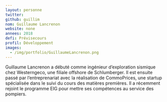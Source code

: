 ```yaml
---
layout: personne
twitter: 
github: guillim
nom: Guillaume Lancrenon
website: none
annees: 2018
defi: Prévisecours
profil: Développement
images:
  - /img/portfolio/GuillaumeLancrenon.png
---
```


Guillaume Lancrenon a débuté comme ingénieur d’exploration sismique
chez Westerngeco, une filiale offshore de Schlumberger. Il est ensuite
passé par l’entreprenariat avec la réalisation de CommoPrices, une
startup spécialisée dans le suivi du cours des matières premières. Il
a récemment rejoint le programme EIG pour mettre ses compétences au
service des pompiers.

